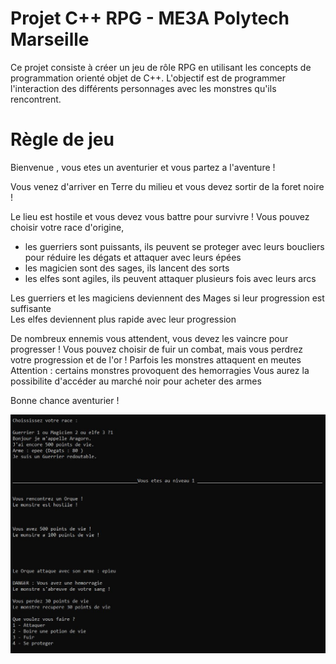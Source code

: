 # Projet C++ RPG - ME3A Polytech Marseille


Ce projet consiste à créer un jeu de rôle RPG en utilisant les concepts de programmation orienté objet de C++.
L'objectif est de programmer l'interaction des différents personnages avec les monstres qu'ils rencontrent.


# Règle de jeu

 Bienvenue , vous etes un aventurier et vous partez a l'aventure !

 Vous venez d'arriver en Terre du milieu et vous devez sortir de la foret noire !

 Le lieu est hostile et vous devez vous battre pour survivre !
 Vous pouvez choisir votre race d'origine,
 - les guerriers sont puissants, ils peuvent se proteger avec leurs boucliers pour réduire les dégats et attaquer avec leurs épées
 - les magicien sont des sages, ils lancent des sorts
 - les elfes sont agiles, ils peuvent attaquer plusieurs fois avec leurs arcs  
   
 Les guerriers et les magiciens deviennent des Mages si leur progression est suffisante  
 Les elfes deviennent plus rapide avec leur progression

 De nombreux ennemis vous attendent, vous devez les vaincre pour progresser !
 Vous pouvez choisir de fuir un combat, mais vous perdrez votre progression et de l'or !
 Parfois les monstres attaquent en meutes
 Attention : certains monstres provoquent des hemorragies
 Vous aurez la possibilite d'accéder au marché noir pour acheter des armes

 Bonne chance aventurier !


![Simplon.co](https://github.com/Azemard-Maxime/Projet_CPP-RPG/blob/main/RPG.JPG)
